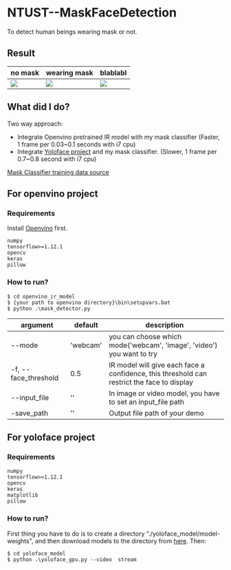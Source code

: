 # NTUST--MaskFaceDetection
To detect human beings wearing mask or not. 

## Result
| no mask | wearing mask | blablabl|
| -------- | -------- | --- |
|  ![](https://i.imgur.com/MwvkHV5.jpg) | ![](https://i.imgur.com/qRPOp6o.jpg)| ![](https://i.imgur.com/tRR7TnD.jpg)|

## What did I do?
Two way approach:
- Integrate Openvino pretrained IR model with my mask classifier (Faster, 1 frame per 0.03~0.1 seconds with i7 cpu)
- Integrate [Yoloface project](https://github.com/sthanhng/yoloface) and my mask classifier. (Slower, 1 frame per 0.7~0.8 second with i7 cpu)

[Mask Classifier training data source](https://www.kaggle.com/andrewmvd/face-mask-detection)


## For openvino project
### Requirements
Install [Openvino](https://docs.openvinotoolkit.org/latest/index.html) first.
```
numpy
tensorflow>=1.12.1
opencv
keras
pillow
```
### How to run?
```
$ cd openvino_ir_model
$ {your path to openvino directory}\bin\setupvars.bat
$ python .\mask_detector.py
```
| argument | default | description |
| -------- | -------- | -------- |
| --mode     | 'webcam'     | you can choose which mode('webcam', 'image', 'video') you want to try   |
| -f, --face_threshold     |  0.5    |  IR model will give each face a confidence, this threshold can restrict the face to display |
| --input_file     | ''     | In image or video model, you have to set an input_file path     |
| -save_path | ''  | Output file path of your demo  |



## For yoloface project
### Requirements
```
numpy
tensorflow>=1.12.1
opencv
keras
matplotlib
pillow
```
### How to run?
First thing you have to do is to create a directory "./yoloface_model/model-weights", and then download models to the directory from [here](https://drive.google.com/file/d/1mRS5c5K-qGSzGc_Ex-3F-oH1GJLyv_CJ/view?usp=sharing).
Then:
```
$ cd yoloface_model
$ python .\yoloface_gpu.py --video  stream
```
